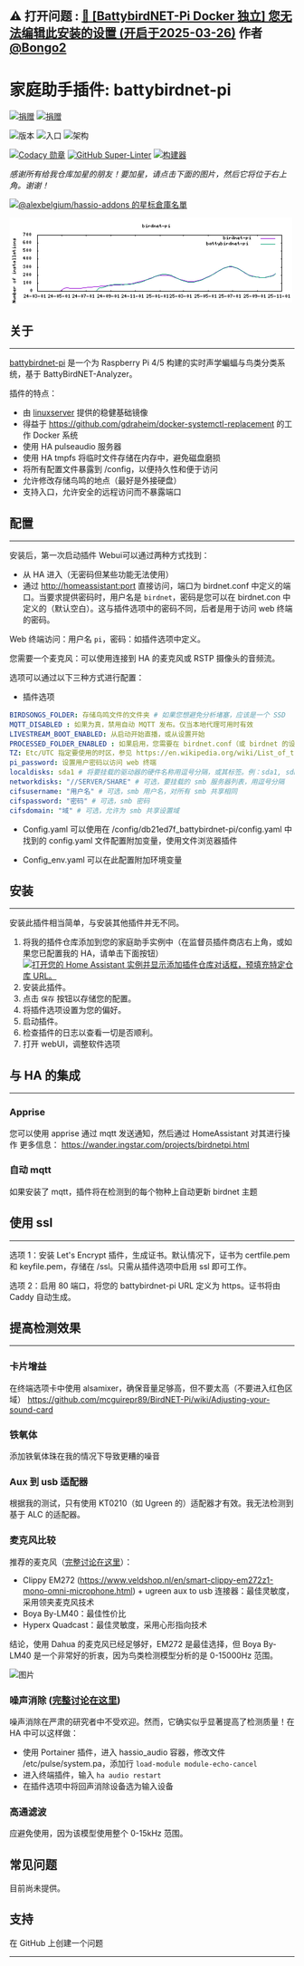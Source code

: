 ## &#9888; 打开问题 : [🐛 [BattybirdNET-Pi Docker 独立] 您无法编辑此安装的设置 (开启于2025-03-26)](https://github.com/alexbelgium/hassio-addons/issues/1821) 作者 [@Bongo2](https://github.com/Bongo2)
# 家庭助手插件: battybirdnet-pi

[![捐赠][donation-badge]](https://www.buymeacoffee.com/alexbelgium)
[![捐赠][paypal-badge]](https://www.paypal.com/donate/?hosted_button_id=DZFULJZTP3UQA)

![版本](https://img.shields.io/badge/dynamic/json?label=Version&query=%24.version&url=https%3A%2F%2Fraw.githubusercontent.com%2Falexbelgium%2Fhassio-addons%2Fmaster%2Fbattybirdnet-pi%2Fconfig.json)
![入口](https://img.shields.io/badge/dynamic/json?label=Ingress&query=%24.ingress&url=https%3A%2F%2Fraw.githubusercontent.com%2Falexbelgium%2Fhassio-addons%2Fmaster%2Fbattybirdnet-pi%2Fconfig.json)
![架构](https://img.shields.io/badge/dynamic/json?color=success&label=Arch&query=%24.arch&url=https%3A%2F%2Fraw.githubusercontent.com%2Falexbelgium%2Fhassio-addons%2Fmaster%2Fbattybirdnet-pi%2Fconfig.json)

[![Codacy 勋章](https://app.codacy.com/project/badge/Grade/9c6cf10bdbba45ecb202d7f579b5be0e)](https://www.codacy.com/gh/alexbelgium/hassio-addons/dashboard?utm_source=github.com&utm_medium=referral&utm_content=alexbelgium/hassio-addons&utm_campaign=Badge_Grade)
[![GitHub Super-Linter](https://img.shields.io/github/actions/workflow/status/alexbelgium/hassio-addons/weekly-supelinter.yaml?label=Lint%20code%20base)](https://github.com/alexbelgium/hassio-addons/actions/workflows/weekly-supelinter.yaml)
[![构建器](https://img.shields.io/github/actions/workflow/status/alexbelgium/hassio-addons/onpush_builder.yaml?label=Builder)](https://github.com/alexbelgium/hassio-addons/actions/workflows/onpush_builder.yaml)

[donation-badge]: https://img.shields.io/badge/Buy%20me%20a%20coffee%20(no%20paypal)-%23d32f2f?logo=buy-me-a-coffee&style=flat&logoColor=white
[paypal-badge]: https://img.shields.io/badge/Buy%20me%20a%20coffee%20with%20Paypal-0070BA?logo=paypal&style=flat&logoColor=white

_感谢所有给我仓库加星的朋友！要加星，请点击下面的图片，然后它将位于右上角。谢谢！_

[![@alexbelgium/hassio-addons 的星标倉庫名單](https://raw.githubusercontent.com/alexbelgium/hassio-addons/master/.github/stars2.svg)](https://github.com/alexbelgium/hassio-addons/stargazers)

![下载演变](https://raw.githubusercontent.com/alexbelgium/hassio-addons/master/BirdNET-Pi/stats.png)

## 关于

---

[battybirdnet-pi](https://github.com/rdz-oss/BattyBirdNET-Pi) 是一个为 Raspberry Pi 4/5 构建的实时声学蝙蝠与鸟类分类系统，基于 BattyBirdNET-Analyzer。

插件的特点：
- 由 [linuxserver](https://github.com/linuxserver/docker-baseimage-debian) 提供的稳健基础镜像
- 得益于 https://github.com/gdraheim/docker-systemctl-replacement 的工作 Docker 系统
- 使用 HA pulseaudio 服务器
- 使用 HA tmpfs 将临时文件存储在内存中，避免磁盘磨损
- 将所有配置文件暴露到 /config，以便持久性和便于访问
- 允许修改存储鸟鸣的地点（最好是外接硬盘）
- 支持入口，允许安全的远程访问而不暴露端口

## 配置

---

安装后，第一次启动插件
Webui可以通过两种方式找到：
- 从 HA 进入（无密码但某些功能无法使用）
- 通过 <http://homeassistant:port> 直接访问，端口为 birdnet.conf 中定义的端口。当要求提供密码时，用户名是 `birdnet`，密码是您可以在 birdnet.con 中定义的（默认空白）。这与插件选项中的密码不同，后者是用于访问 web 终端的密码。

Web 终端访问：用户名 `pi`，密码：如插件选项中定义。

您需要一个麦克风：可以使用连接到 HA 的麦克风或 RSTP 摄像头的音频流。

选项可以通过以下三种方式进行配置：

- 插件选项

```yaml
BIRDSONGS_FOLDER: 存储鸟鸣文件的文件夹 # 如果您想避免分析堵塞，应该是一个 SSD
MQTT_DISABLED : 如果为真，禁用自动 MQTT 发布。仅当本地代理可用时有效
LIVESTREAM_BOOT_ENABLED: 从启动开始直播，或从设置开始
PROCESSED_FOLDER_ENABLED : 如果启用，您需要在 birdnet.conf（或 birdnet 的设置）中设置将在 tmpfs 中的临时文件夹 "/tmp/Processed" 中保存的最后几个 wav 文件的数量（以避免磁盘磨损），如果您想检索它们。此数量可以从插件选项中进行调整
TZ: Etc/UTC 指定要使用的时区，参见 https://en.wikipedia.org/wiki/List_of_tz_database_time_zones#List
pi_password: 设置用户密码以访问 web 终端
localdisks: sda1 # 将要挂载的驱动器的硬件名称用逗号分隔，或其标签。例：sda1, sdb1, MYNAS...
networkdisks: "//SERVER/SHARE" # 可选，要挂载的 smb 服务器列表，用逗号分隔
cifsusername: "用户名" # 可选，smb 用户名，对所有 smb 共享相同
cifspassword: "密码" # 可选，smb 密码
cifsdomain: "域" # 可选，允许为 smb 共享设置域
```

- Config.yaml
可以使用在 /config/db21ed7f_battybirdnet-pi/config.yaml 中找到的 config.yaml 文件配置附加变量，使用文件浏览器插件

- Config_env.yaml
可以在此配置附加环境变量

## 安装

---

安装此插件相当简单，与安装其他插件并无不同。

1. 将我的插件仓库添加到您的家庭助手实例中（在监督员插件商店右上角，或如果您已配置我的 HA，请单击下面按钮）
   [![打开您的 Home Assistant 实例并显示添加插件仓库对话框，预填充特定仓库 URL。](https://my.home-assistant.io/badges/supervisor_add_addon_repository.svg)](https://my.home-assistant.io/redirect/supervisor_add_addon_repository/?repository_url=https%3A%2F%2Fgithub.com%2Falexbelgium%2Fhassio-addons)
2. 安装此插件。
3. 点击 `保存` 按钮以存储您的配置。
4. 将插件选项设置为您的偏好。
5. 启动插件。
6. 检查插件的日志以查看一切是否顺利。
7. 打开 webUI，调整软件选项

## 与 HA 的集成

---
### Apprise

您可以使用 apprise 通过 mqtt 发送通知，然后通过 HomeAssistant 对其进行操作
更多信息： https://wander.ingstar.com/projects/birdnetpi.html

### 自动 mqtt

如果安装了 mqtt，插件将在检测到的每个物种上自动更新 birdnet 主题

## 使用 ssl

---

选项 1：安装 Let's Encrypt 插件，生成证书。默认情况下，证书为 certfile.pem 和 keyfile.pem，存储在 /ssl。只需从插件选项中启用 ssl 即可工作。

选项 2：启用 80 端口，将您的 battybirdnet-pi URL 定义为 https。证书将由 Caddy 自动生成。

## 提高检测效果

---

### 卡片增益

在终端选项卡中使用 alsamixer，确保音量足够高，但不要太高（不要进入红色区域）
https://github.com/mcguirepr89/BirdNET-Pi/wiki/Adjusting-your-sound-card

### 铁氧体

添加铁氧体珠在我的情况下导致更糟的噪音

### Aux 到 usb 适配器

根据我的测试，只有使用 KT0210（如 Ugreen 的）适配器才有效。我无法检测到基于 ALC 的适配器。

### 麦克风比较

推荐的麦克风（[完整讨论在这里](https://github.com/mcguirepr89/BirdNET-Pi/discussions/39)）：
- Clippy EM272 (https://www.veldshop.nl/en/smart-clippy-em272z1-mono-omni-microphone.html) + ugreen aux to usb 连接器：最佳灵敏度，采用领夹麦克风技术
- Boya By-LM40：最佳性价比
- Hyperx Quadcast：最佳灵敏度，采用心形指向技术

结论，使用 Dahua 的麦克风已经足够好，EM272 是最佳选择，但 Boya By-LM40 是一个非常好的折衷，因为鸟类检测模型分析的是 0-15000Hz 范围。

![图片](https://github.com/alexbelgium/hassio-addons/assets/44178713/df992b79-7171-4f73-b0c0-55eb4256cd5b)

### 噪声消除 ([完整讨论在这里](https://github.com/mcguirepr89/BirdNET-Pi/discussions/597))

噪声消除在严肃的研究者中不受欢迎。然而，它确实似乎显著提高了检测质量！在 HA 中可以这样做：
- 使用 Portainer 插件，进入 hassio_audio 容器，修改文件 /etc/pulse/system.pa，添加行 `load-module module-echo-cancel`
- 进入终端插件，输入 `ha audio restart`
- 在插件选项中将回声消除设备选为输入设备

### 高通滤波

应避免使用，因为该模型使用整个 0-15kHz 范围。

## 常见问题

目前尚未提供。

## 支持

在 GitHub 上创建一个问题

---